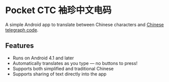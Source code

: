 # Pocket CTC 袖珍中文电码
A simple Android app to translate between Chinese characters and [Chinese
telegraph code][1].

## Features
*   Runs on Android 4.1 and later
*   Automatically translates as you type — no buttons to press!
*   Supports both simplified and traditional Chinese
*   Supports sharing of text directly into the app

[1]: https://en.wikipedia.org/wiki/Chinese_telegraph_code
        "Chinese telegraph code"

